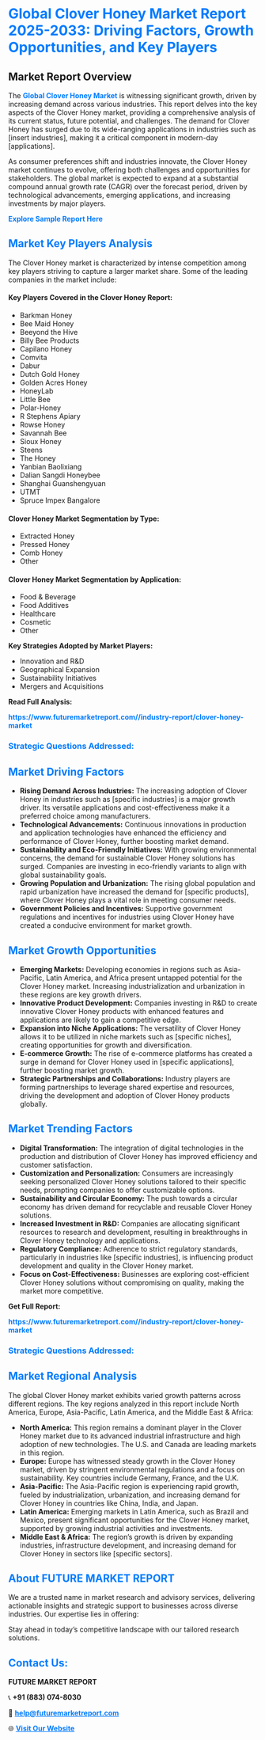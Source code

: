<h1 style="color: #007BFF;">Global Clover Honey Market Report 2025-2033: Driving Factors, Growth Opportunities, and Key Players</h1>

<section id="overview">
<h2>Market Report Overview</h2>
<p>The <a href="https://www.futuremarketreport.com//industry-report/clover-honey-market" style="color: #007BFF; text-decoration: none;"><strong>Global Clover Honey Market</strong></a> is witnessing significant growth, driven by increasing demand across various industries. This report delves into the key aspects of the Clover Honey market, providing a comprehensive analysis of its current status, future potential, and challenges. The demand for Clover Honey has surged due to its wide-ranging applications in industries such as [insert industries], making it a critical component in modern-day [applications].</p>
<p>As consumer preferences shift and industries innovate, the Clover Honey market continues to evolve, offering both challenges and opportunities for stakeholders. The global market is expected to expand at a substantial compound annual growth rate (CAGR) over the forecast period, driven by technological advancements, emerging applications, and increasing investments by major players.</p>
</section>

<section id="overview">
<p><a href="https://www.futuremarketreport.com//request-sample/reportId=89421" style="color: #007BFF; text-decoration: none;"><strong>Explore Sample Report Here</strong></a></p>
</section>

<section id="key-players">
<h2 style="color: #007BFF;">Market Key Players Analysis</h2>
<p>The Clover Honey market is characterized by intense competition among key players striving to capture a larger market share. Some of the leading companies in the market include:</p>
<h4>Key Players Covered in the Clover Honey Report:</h4>
<ul><li>Barkman Honey</li><li>Bee Maid Honey</li><li>Beeyond the Hive</li><li>Billy Bee Products</li><li>Capilano Honey</li><li>Comvita</li><li>Dabur</li><li>Dutch Gold Honey</li><li>Golden Acres Honey</li><li>HoneyLab</li><li>Little Bee</li><li>Polar-Honey</li><li>R Stephens Apiary</li><li>Rowse Honey</li><li>Savannah Bee</li><li>Sioux Honey</li><li>Steens</li><li>The Honey</li><li>Yanbian Baolixiang</li><li>Dalian Sangdi Honeybee</li><li>Shanghai Guanshengyuan</li><li>UTMT</li><li>Spruce Impex Bangalore</li></ul>
<h4>Clover Honey Market Segmentation by Type:</h4>
<ul><li>Extracted Honey</li><li>Pressed Honey</li><li>Comb Honey</li><li>Other</li></ul>

<h4>Clover Honey Market Segmentation by Application:</h4>
<ul><li>Food &amp; Beverage</li><li>Food Additives</li><li>Healthcare</li><li>Cosmetic</li><li>Other</li></ul>
<p><strong>Key Strategies Adopted by Market Players:</strong></p>
<ul>
<li>Innovation and R&D</li>
<li>Geographical Expansion</li>
<li>Sustainability Initiatives</li>
<li>Mergers and Acquisitions</li>
</ul>
</section>

<section>
<p><strong>Read Full Analysis: </strong></p><a href="https://www.futuremarketreport.com//industry-report/clover-honey-market" style="color: #007BFF; text-decoration: none;"><strong>https://www.futuremarketreport.com//industry-report/clover-honey-market</strong></a>
<h3 style="color: #007BFF;">Strategic Questions Addressed:</h3>
</section>

<section id="driving-factors">
<h2 style="color: #007BFF;">Market Driving Factors</h2>
<ul>
<li><strong>Rising Demand Across Industries:</strong> The increasing adoption of Clover Honey in industries such as [specific industries] is a major growth driver. Its versatile applications and cost-effectiveness make it a preferred choice among manufacturers.</li>
<li><strong>Technological Advancements:</strong> Continuous innovations in production and application technologies have enhanced the efficiency and performance of Clover Honey, further boosting market demand.</li>
<li><strong>Sustainability and Eco-Friendly Initiatives:</strong> With growing environmental concerns, the demand for sustainable Clover Honey solutions has surged. Companies are investing in eco-friendly variants to align with global sustainability goals.</li>
<li><strong>Growing Population and Urbanization:</strong> The rising global population and rapid urbanization have increased the demand for [specific products], where Clover Honey plays a vital role in meeting consumer needs.</li>
<li><strong>Government Policies and Incentives:</strong> Supportive government regulations and incentives for industries using Clover Honey have created a conducive environment for market growth.</li>
</ul>
</section>

<section id="growth-opportunities">
<h2 style="color: #007BFF;">Market Growth Opportunities</h2>
<ul>
<li><strong>Emerging Markets:</strong> Developing economies in regions such as Asia-Pacific, Latin America, and Africa present untapped potential for the Clover Honey market. Increasing industrialization and urbanization in these regions are key growth drivers.</li>
<li><strong>Innovative Product Development:</strong> Companies investing in R&D to create innovative Clover Honey products with enhanced features and applications are likely to gain a competitive edge.</li>
<li><strong>Expansion into Niche Applications:</strong> The versatility of Clover Honey allows it to be utilized in niche markets such as [specific niches], creating opportunities for growth and diversification.</li>
<li><strong>E-commerce Growth:</strong> The rise of e-commerce platforms has created a surge in demand for Clover Honey used in [specific applications], further boosting market growth.</li>
<li><strong>Strategic Partnerships and Collaborations:</strong> Industry players are forming partnerships to leverage shared expertise and resources, driving the development and adoption of Clover Honey products globally.</li>
</ul>
</section>

<section id="trending-factors">
<h2 style="color: #007BFF;">Market Trending Factors</h2>
<ul>
<li><strong>Digital Transformation:</strong> The integration of digital technologies in the production and distribution of Clover Honey has improved efficiency and customer satisfaction.</li>
<li><strong>Customization and Personalization:</strong> Consumers are increasingly seeking personalized Clover Honey solutions tailored to their specific needs, prompting companies to offer customizable options.</li>
<li><strong>Sustainability and Circular Economy:</strong> The push towards a circular economy has driven demand for recyclable and reusable Clover Honey solutions.</li>
<li><strong>Increased Investment in R&D:</strong> Companies are allocating significant resources to research and development, resulting in breakthroughs in Clover Honey technology and applications.</li>
<li><strong>Regulatory Compliance:</strong> Adherence to strict regulatory standards, particularly in industries like [specific industries], is influencing product development and quality in the Clover Honey market.</li>
<li><strong>Focus on Cost-Effectiveness:</strong> Businesses are exploring cost-efficient Clover Honey solutions without compromising on quality, making the market more competitive.</li>
</ul>
</section>

<section>
<p><strong>Get Full Report: </strong></p><a href="https://www.futuremarketreport.com//industry-report/clover-honey-market" style="color: #007BFF; text-decoration: none;"><strong>https://www.futuremarketreport.com//industry-report/clover-honey-market</strong></a>
<h3 style="color: #007BFF;">Strategic Questions Addressed:</h3>
</section>


<section id="regional-analysis">
<h2 style="color: #007BFF;">Market Regional Analysis</h2>
<p>The global Clover Honey market exhibits varied growth patterns across different regions. The key regions analyzed in this report include North America, Europe, Asia-Pacific, Latin America, and the Middle East & Africa:</p>
<ul>
<li><strong>North America:</strong> This region remains a dominant player in the Clover Honey market due to its advanced industrial infrastructure and high adoption of new technologies. The U.S. and Canada are leading markets in this region.</li>
<li><strong>Europe:</strong> Europe has witnessed steady growth in the Clover Honey market, driven by stringent environmental regulations and a focus on sustainability. Key countries include Germany, France, and the U.K.</li>
<li><strong>Asia-Pacific:</strong> The Asia-Pacific region is experiencing rapid growth, fueled by industrialization, urbanization, and increasing demand for Clover Honey in countries like China, India, and Japan.</li>
<li><strong>Latin America:</strong> Emerging markets in Latin America, such as Brazil and Mexico, present significant opportunities for the Clover Honey market, supported by growing industrial activities and investments.</li>
<li><strong>Middle East & Africa:</strong> The region’s growth is driven by expanding industries, infrastructure development, and increasing demand for Clover Honey in sectors like [specific sectors].</li>
</ul>
</section>

<footer>
<h2 style="color: #007BFF;">About FUTURE MARKET REPORT</h2>
<p>We are a trusted name in market research and advisory services, delivering actionable insights and strategic support to businesses across diverse industries. Our expertise lies in offering:</p>

<p>Stay ahead in today’s competitive landscape with our tailored research solutions.</p>

<h2 style="color: #007BFF;">Contact Us:</h2>
<p><strong>FUTURE MARKET REPORT</strong></p>
<p>📞 <strong>+91 (883) 074-8030</strong></p>
<p>📧 <strong><a href="mailto:help@futuremarketreport.com" style="color: #007BFF;">help@futuremarketreport.com</a></strong></p>
<p>🌐 <strong><a href="https://www.futuremarketreport.com/" style="color: #007BFF;">Visit Our Website</a></strong></p>
</footer>